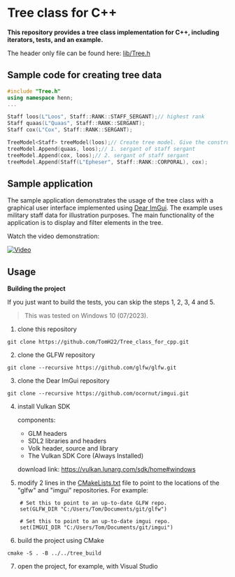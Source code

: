 # Tree class for C++
**This repository provides a tree class implementation for C++, including iterators, tests, and an example.**

The header only file can be found here: [lib/Tree.h](/lib/Tree.h)

## Sample code for creating tree data ##
```C++
#include "Tree.h"
using namespace henn;
...

Staff loos(L"Loos", Staff::RANK::STAFF_SERGANT);// highest rank
Staff quaas(L"Quaas", Staff::RANK::SERGANT);
Staff cox(L"Cox", Staff::RANK::SERGANT);

TreeModel<Staff> treeModel(loos);// Create tree model. Give the constructor also root element.
treeModel.Append(quaas, loos);// 1. sergant of staff sergant
treeModel.Append(cox, loos);// 2. sergant of staff sergant
treeModel.Append(Staff(L"Epheser", Staff::RANK::CORPORAL), cox);
```
## Sample application ##
The sample application demonstrates the usage of the tree class with a graphical user interface implemented using [Dear ImGui](https://github.com/ocornut/imgui). The example uses military staff data for illustration purposes. The main functionality of the application is to display and filter elements in the tree.

Watch the video demonstration: 

[![Video](https://img.youtube.com/vi/whSA_vjmbig/0.jpg)](https://www.youtube.com/watch?v=whSA_vjmbig)


## Usage
**Building the project**

If you just want to build the tests,  you can skip the steps 1, 2, 3, 4 and 5.

>This was tested on Windows 10 (07/2023).

1. clone this repository
```
git clone https://github.com/TomH22/Tree_class_for_cpp.git
```
2. clone the GLFW repository
```
git clone --recursive https://github.com/glfw/glfw.git
```
3. clone the Dear ImGui repository
```
git clone --recursive https://github.com/ocornut/imgui.git
```
4. install Vulkan SDK

   components:

   - GLM headers
   - SDL2 libraries and headers
   - Volk header, source and library
   - The Vulkan SDK Core (Always Installed)
  
   download link: https://vulkan.lunarg.com/sdk/home#windows

6. modify 2 lines in the [CMakeLists.txt](CMakeLists.txt) file to point to the locations of the "glfw" and "imgui" repositories. For example: 
```
    # Set this to point to an up-to-date GLFW repo.
    set(GLFW_DIR "C:/Users/Tom/Documents/git/glfw")

    # Set this to point to an up-to-date imgui repo.
    set(IMGUI_DIR "C:/Users/Tom/Documents/git/imgui")
```
6. build the project using CMake
```
cmake -S . -B ../../tree_build
```
7. open the project, for example, with Visual Studio
